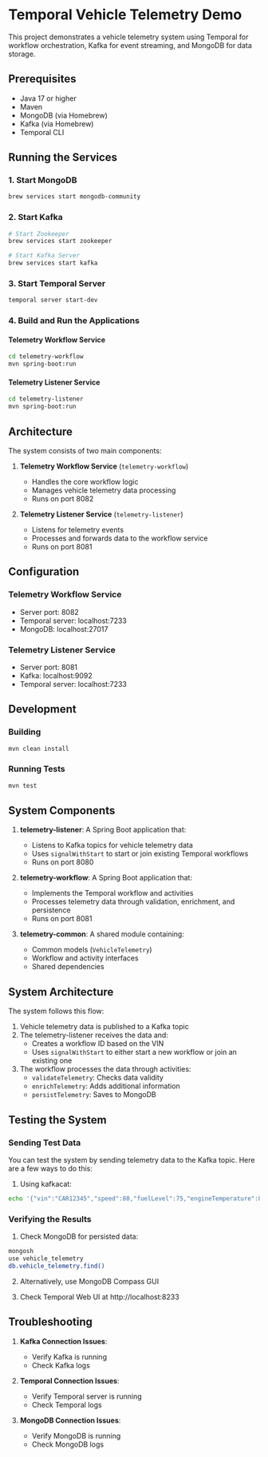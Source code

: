 # Temporal Vehicle Telemetry Demo

This project demonstrates a vehicle telemetry system using Temporal for workflow orchestration, Kafka for event streaming, and MongoDB for data storage.

## Prerequisites

- Java 17 or higher
- Maven
- MongoDB (via Homebrew)
- Kafka (via Homebrew)
- Temporal CLI

## Running the Services

### 1. Start MongoDB
```bash
brew services start mongodb-community
```

### 2. Start Kafka
```bash
# Start Zookeeper
brew services start zookeeper

# Start Kafka Server
brew services start kafka
```

### 3. Start Temporal Server
```bash
temporal server start-dev
```

### 4. Build and Run the Applications

#### Telemetry Workflow Service
```bash
cd telemetry-workflow
mvn spring-boot:run
```

#### Telemetry Listener Service
```bash
cd telemetry-listener
mvn spring-boot:run
```

## Architecture

The system consists of two main components:

1. **Telemetry Workflow Service** (`telemetry-workflow`)
   - Handles the core workflow logic
   - Manages vehicle telemetry data processing
   - Runs on port 8082

2. **Telemetry Listener Service** (`telemetry-listener`)
   - Listens for telemetry events
   - Processes and forwards data to the workflow service
   - Runs on port 8081

## Configuration

### Telemetry Workflow Service
- Server port: 8082
- Temporal server: localhost:7233
- MongoDB: localhost:27017

### Telemetry Listener Service
- Server port: 8081
- Kafka: localhost:9092
- Temporal server: localhost:7233

## Development

### Building
```bash
mvn clean install
```

### Running Tests
```bash
mvn test
```

## System Components

1. **telemetry-listener**: A Spring Boot application that:
   - Listens to Kafka topics for vehicle telemetry data
   - Uses `signalWithStart` to start or join existing Temporal workflows
   - Runs on port 8080

2. **telemetry-workflow**: A Spring Boot application that:
   - Implements the Temporal workflow and activities
   - Processes telemetry data through validation, enrichment, and persistence
   - Runs on port 8081

3. **telemetry-common**: A shared module containing:
   - Common models (`VehicleTelemetry`)
   - Workflow and activity interfaces
   - Shared dependencies

## System Architecture

The system follows this flow:

1. Vehicle telemetry data is published to a Kafka topic
2. The telemetry-listener receives the data and:
   - Creates a workflow ID based on the VIN
   - Uses `signalWithStart` to either start a new workflow or join an existing one
3. The workflow processes the data through activities:
   - `validateTelemetry`: Checks data validity
   - `enrichTelemetry`: Adds additional information
   - `persistTelemetry`: Saves to MongoDB

## Testing the System

### Sending Test Data

You can test the system by sending telemetry data to the Kafka topic. Here are a few ways to do this:

1. Using kafkacat:
```bash
echo '{"vin":"CAR12345","speed":80,"fuelLevel":75,"engineTemperature":85,"latitude":37.7749,"longitude":-122.4194,"timestamp":"2024-03-20T12:00:00Z"}' | kcat -b localhost:9092 -t vehicle-telemetry -P
```

### Verifying the Results

1. Check MongoDB for persisted data:
```bash
mongosh
use vehicle_telemetry
db.vehicle_telemetry.find()
```
2. Alternatively, use MongoDB Compass GUI

3. Check Temporal Web UI at http://localhost:8233

## Troubleshooting

1. **Kafka Connection Issues**:
   - Verify Kafka is running
   - Check Kafka logs

2. **Temporal Connection Issues**:
   - Verify Temporal server is running
   - Check Temporal logs

3. **MongoDB Connection Issues**:
   - Verify MongoDB is running
   - Check MongoDB logs
